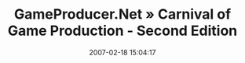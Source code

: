 ---
date: 2007-02-18 15:04:17
link:
  source: delicious
  source_url: https://del.icio.us/roytang
  text: "GameProducer.Net \xBB Carnival of Game Production - Second Edition"
  url: http://www.gameproducer.net/2007/02/15/carnival-of-game-production-second-edition/
slug: gameproducer-net-carnival-of-game-production-second-edition
source: delicious
tags:
- gamedev
title: "GameProducer.Net \xBB Carnival of Game Production - Second Edition"
---